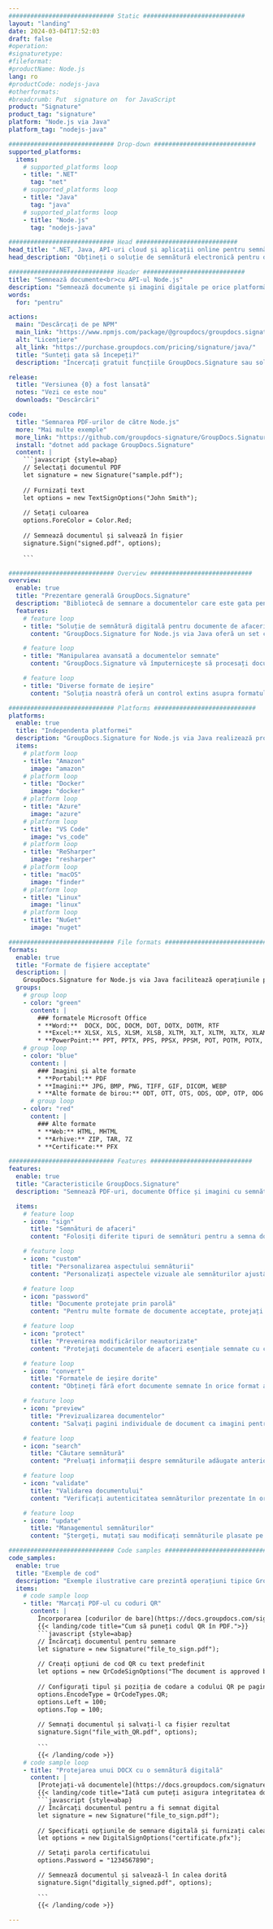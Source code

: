 ```yaml
---
############################# Static ############################
layout: "landing"
date: 2024-03-04T17:52:03
draft: false
#operation: 
#signaturetype: 
#fileformat: 
#productName: Node.js
lang: ro
#productCode: nodejs-java
#otherformats: 
#breadcrumb: Put  signature on  for JavaScript
product: "Signature"
product_tag: "signature"
platform: "Node.js via Java"
platform_tag: "nodejs-java"

############################# Drop-down ############################
supported_platforms:
  items:
    # supported_platforms loop
    - title: ".NET"
      tag: "net"
    # supported_platforms loop
    - title: "Java"
      tag: "java"
    # supported_platforms loop
    - title: "Node.js"
      tag: "nodejs-java"

############################# Head ############################
head_title: ".NET, Java, API-uri cloud și aplicații online pentru semnătura documentelor"
head_description: "Obțineți o soluție de semnătură electronică pentru documente all-in-one pentru .NET, Java și aplicații bazate pe cloud. Semnează online formate comune de documente folosind funcția simplă de glisare și plasare"

############################# Header ############################
title: "Semnează documente<br>cu API-ul Node.js"
description: "Semnează documente și imagini digitale pe orice platformă folosind API-urile noastre flexibile și soluțiile bazate pe aplicații pentru programatori și utilizatori finali."
words:
  for: "pentru"

actions:
  main: "Descărcați de pe NPM"
  main_link: "https://www.npmjs.com/package/@groupdocs/groupdocs.signature/"
  alt: "Licențiere"
  alt_link: "https://purchase.groupdocs.com/pricing/signature/java/"
  title: "Sunteți gata să începeți?"
  description: "Încercați gratuit funcțiile GroupDocs.Signature sau solicitați o licență"

release:
  title: "Versiunea {0} a fost lansată"
  notes: "Vezi ce este nou"
  downloads: "Descărcări"

code:
  title: "Semnarea PDF-urilor de către Node.js"
  more: "Mai multe exemple"
  more_link: "https://github.com/groupdocs-signature/GroupDocs.Signature-for-Node.js-via-Java/"
  install: "dotnet add package GroupDocs.Signature"
  content: |
    ```javascript {style=abap}   
    // Selectați documentul PDF
    let signature = new Signature("sample.pdf");
    
    // Furnizați text
    let options = new TextSignOptions("John Smith");
    
    // Setați culoarea
    options.ForeColor = Color.Red;
    
    // Semnează documentul și salvează în fișier
    signature.Sign("signed.pdf", options);
    
    ```

############################# Overview ############################
overview:
  enable: true
  title: "Prezentare generală GroupDocs.Signature"
  description: "Bibliotecă de semnare a documentelor care este gata pentru a fi utilizată în aplicațiile Node.js"
  features:
    # feature loop
    - title: "Soluție de semnătură digitală pentru documente de afaceri cu Node.js"
      content: "GroupDocs.Signature for Node.js via Java oferă un set cuprinzător de opțiuni de semnătură digitală pentru PDF, documente Office și imagini. Sunt disponibile text, coduri de bare, imagini, certificate digitale și metadate. Procesarea eficientă a documentelor asigură eficiență."

    # feature loop
    - title: "Manipularea avansată a documentelor semnate"
      content: "GroupDocs.Signature vă împuternicește să procesați documente semnate. Căutați și validați semnăturile folosind diverse criterii. În plus, extrageți informații detaliate despre document sau generați imagini de previzualizare ale paginilor."

    # feature loop
    - title: "Diverse formate de ieșire"
      content: "Soluția noastră oferă un control extins asupra formatului de ieșire al documentelor semnate. Poziționați cu precizie semnăturile pe orice pagină și personalizați-le aspectul. Salvați documentele semnate în numeroase formate acceptate și, opțional, asigurați-le cu parole."

############################# Platforms ############################
platforms:
  enable: true
  title: "Independenta platformei"
  description: "GroupDocs.Signature for Node.js via Java realizează procesarea documentelor cu diferite sisteme de operare"
  items:
    # platform loop
    - title: "Amazon"
      image: "amazon"
    # platform loop
    - title: "Docker"
      image: "docker"
    # platform loop
    - title: "Azure"
      image: "azure"
    # platform loop
    - title: "VS Code"
      image: "vs_code"
    # platform loop
    - title: "ReSharper"
      image: "resharper"
    # platform loop
    - title: "macOS"
      image: "finder"
    # platform loop
    - title: "Linux"
      image: "linux"
    # platform loop
    - title: "NuGet"
      image: "nuget"

############################# File formats ############################
formats:
  enable: true
  title: "Formate de fișiere acceptate"
  description: |
    GroupDocs.Signature for Node.js via Java facilitează operațiunile pentru [formatele de fișiere populare](https://docs.groupdocs.com/signature/java/supported-document-formats/).
  groups:
    # group loop
    - color: "green"
      content: |
        ### formatele Microsoft Office
        * **Word:**  DOCX, DOC, DOCM, DOT, DOTX, DOTM, RTF
        * **Excel:** XLSX, XLS, XLSM, XLSB, XLTM, XLT, XLTM, XLTX, XLAM, SXC, SpreadsheetML
        * **PowerPoint:** PPT, PPTX, PPS, PPSX, PPSM, POT, POTM, POTX, PPTM
    # group loop
    - color: "blue"
      content: |
        ### Imagini și alte formate
        * **Portabil:** PDF
        * **Imagini:** JPG, BMP, PNG, TIFF, GIF, DICOM, WEBP
        * **Alte formate de birou:** ODT, OTT, OTS, ODS, ODP, OTP, ODG
      # group loop
    - color: "red"
      content: |
        ### Alte formate
        * **Web:** HTML, MHTML
        * **Arhive:** ZIP, TAR, 7Z
        * **Certificate:** PFX

############################# Features ############################
features:
  enable: true
  title: "Caracteristicile GroupDocs.Signature"
  description: "Semnează PDF-uri, documente Office și imagini cu semnături digitale"

  items:
    # feature loop
    - icon: "sign"
      title: "Semnături de afaceri"
      content: "Folosiți diferite tipuri de semnături pentru a semna documente. Plasați semnăturile digitale exact pe orice locație a paginii."

    # feature loop
    - icon: "custom"
      title: "Personalizarea aspectului semnăturii"
      content: "Personalizați aspectele vizuale ale semnăturilor ajustând culoarea, fontul, marginile, rotația și multe altele pentru a obține rezultatul dorit."

    # feature loop
    - icon: "password"
      title: "Documente protejate prin parolă"
      content: "Pentru multe formate de documente acceptate, protejați documentele semnate cu o parolă pentru un plus de securitate."

    # feature loop
    - icon: "protect"
      title: "Prevenirea modificărilor neautorizate"
      content: "Protejați documentele de afaceri esențiale semnate cu certificate digitale de modificări neautorizate."

    # feature loop
    - icon: "convert"
      title: "Formatele de ieșire dorite"
      content: "Obțineți fără efort documente semnate în orice format acceptat. Convertiți cu ușurință documentele MS Word în format PDF."

    # feature loop
    - icon: "preview"
      title: "Previzualizarea documentelor"
      content: "Salvați pagini individuale de document ca imagini pentru nevoile viitoare."

    # feature loop
    - icon: "search"
      title: "Căutare semnătură"
      content: "Preluați informații despre semnăturile adăugate anterior în documentele dvs."

    # feature loop
    - icon: "validate"
      title: "Validarea documentului"
      content: "Verificați autenticitatea semnăturilor prezentate în orice document."

    # feature loop
    - icon: "update"
      title: "Managementul semnăturilor"
      content: "Ștergeți, mutați sau modificați semnăturile plasate pe orice pagină a documentului."

############################# Code samples ############################
code_samples:
  enable: true
  title: "Exemple de cod"
  description: "Exemple ilustrative care prezintă operațiuni tipice GroupDocs.Signature for Node.js via Java"
  items:
    # code sample loop
    - title: "Marcați PDF-ul cu coduri QR"
      content: |
        Încorporarea [codurilor de bare](https://docs.groupdocs.com/signature/java/esign-document-with-qr-code-signature/) în anumite pagini de document PDF poate eficientiza procesele de afaceri. Această secțiune oferă un exemplu de adăugare a unui cod QR utilizând GroupDocs.Signature for Node.js via Java.
        {{< landing/code title="Cum să puneți codul QR în PDF.">}}
        ```javascript {style=abap}
        // Încărcați documentul pentru semnare
        let signature = new Signature("file_to_sign.pdf");
        
        // Creați opțiuni de cod QR cu text predefinit
        let options = new QrCodeSignOptions("The document is approved by John Smith");
        
        // Configurați tipul și poziția de codare a codului QR pe ​​pagină
        options.EncodeType = QrCodeTypes.QR;
        options.Left = 100;
        options.Top = 100;
            
        // Semnați documentul și salvați-l ca fișier rezultat
        signature.Sign("file_with_QR.pdf", options);
        
        ```
        {{< /landing/code >}}
    # code sample loop
    - title: "Protejarea unui DOCX cu o semnătură digitală"
      content: |
        [Protejați-vă documentele](https://docs.groupdocs.com/signature/java/esign-document-with-digital-signature/) prin semnături bazate pe certificate digitale. Semnătura digitală vă protejează documentele de afaceri împotriva modificării conținutului.
        {{< landing/code title="Iată cum puteți asigura integritatea documentului.">}}
        ```javascript {style=abap}   
        // Încărcați documentul pentru a fi semnat digital
        let signature = new Signature("file_to_sign.pdf");
        
        // Specificați opțiunile de semnare digitală și furnizați calea către fișierul de certificat
        let options = new DigitalSignOptions("certificate.pfx");

        // Setați parola certificatului
        options.Password = "1234567890";

        // Semnează documentul și salvează-l în calea dorită
        signature.Sign("digitally_signed.pdf", options);

        ```
        {{< /landing/code >}}

---
```

